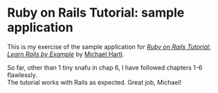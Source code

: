 # Ruby on Rails Tutorial: sample application

This is my exercise of the sample application for
[*Ruby on Rails Tutorial: Learn Rails by Example*](http://railstutorial.org/)
by [Michael Hartl](http://michaelhartl.com/).

So far, other than 1 tiny snafu in chap 6, 
I have followed chapters 1-6 flawlessly.  
The tutorial works with Rails as expected.
Great job, Michael!


